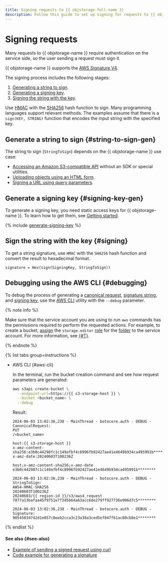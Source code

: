 ```yaml
---
title: Signing requests to {{ objstorage-full-name }}
description: Follow this guide to set up signing for requests to {{ objstorage-name }}.
---
```


# Signing requests


Many requests to {{ objstorage-name }} require authentication on the service side, so the user sending a request must sign it.

{{ objstorage-name }} supports the [AWS Signature V4](https://docs.aws.amazon.com/AmazonS3/latest/API/sig-v4-authenticating-requests.html).

The signing process includes the following stages:

1. [Generating a string to sign](#string-to-sign-gen).
1. [Generating a signing key](#signing-key-gen).
1. [Signing the string with the key](#signing).

Use [HMAC](https://ru.wikipedia.org/wiki/HMAC) with the [SHA256](https://ru.wikipedia.org/wiki/SHA-2) hash function to sign. Many programming languages support relevant methods. The examples assume that there is a `sign(KEY, STRING)` function that encodes the input string with the specified key.

## Generate a string to sign {#string-to-sign-gen}

The string to sign (`StringToSign`) depends on the {{ objstorage-name }} use case:

* [Accessing an Amazon S3-compatible API](./index.md) without an SDK or special utilities.
* [Uploading objects using an HTML form](../concepts/presigned-post-forms.md).
* [Signing a URL using query parameters](../concepts/pre-signed-urls.md).

## Generate a signing key {#signing-key-gen}

To generate a signing key, you need static access keys for {{ objstorage-name }}. To learn how to get them, see [Getting started](index.md#before-you-begin).

{% include [generate-signing-key](../../_includes/storage/generate-signing-key.md) %}

## Sign the string with the key {#signing}

To get a string signature, use `HMAC` with the `SHA256` hash function and convert the result to hexadecimal format.

```text
signature = Hex(sign(SigningKey, StringToSign))
```

## Debugging using the AWS CLI {#debugging}

To debug the process of generating a [canonical request](../concepts/pre-signed-urls.md#canonical-request), [signature string](../concepts/pre-signed-urls.md#composing-string-to-sign), and [signing key](../concepts/pre-signed-urls.md#signing-key-gen), use the [AWS CLI](../tools/aws-cli.md) utility with the `--debug` parameter. 

{% note info %}

Make sure that the service account you are using to run `aws` commands has the permissions required to perform the requested actions. For example, to create a bucket, [assign](../../iam/operations/sa/assign-role-for-sa.md) the `storage.editor` [role](../security/index.md#storage-uploader) for the [folder](../../resource-manager/concepts/resources-hierarchy.md#folder) to the service account. For more information, see [{#T}](../security/overview.md).

{% endnote %}

{% list tabs group=instructions %}

- AWS CLI {#aws-cli}

  In the terminal, run the bucket creation command and see how request parameters are generated:

  ```bash
  aws s3api create-bucket \
    --endpoint-url=https://{{ s3-storage-host }} \
    --bucket <bucket_name> \
    --debug
  ```

  Result:

  ```text
  2024-06-03 13:02:36,238 - MainThread - botocore.auth - DEBUG - CanonicalRequest:
  PUT
  /<bucket_name>

  host:{{ s3-storage-host }}
  x-amz-content-sha256:e3b0c44298fc1c149afbf4c8996fb92427ae41e4649b934ca495991b********
  x-amz-date:20240603T100236Z

  host;x-amz-content-sha256;x-amz-date
  e3b0c44298fc1c149afbf4c8996fb92427ae41e4649b934ca495991b********

  2024-06-03 13:02:36,238 - MainThread - botocore.auth - DEBUG - StringToSign:
  AWS4-HMAC-SHA256
  20240603T100236Z
  20240603/{{ region-id }}/s3/aws4_request
  7877a13bafaa45f9751e7f345b64a63acc6de279ff927736e906d7c5********

  2024-06-03 13:02:36,238 - MainThread - botocore.auth - DEBUG - Signature:
  90545034742d1e057c8eeb2cca3c23a38a3ced5ef847f61ac80cb8e1********
  ```

{% endlist %}

#### See also {#see-also}

* [Example of sending a signed request using curl](../api-ref/authentication.md#s3-api-example)
* [Code example for generating a signature](../concepts/pre-signed-urls.md#code-examples)